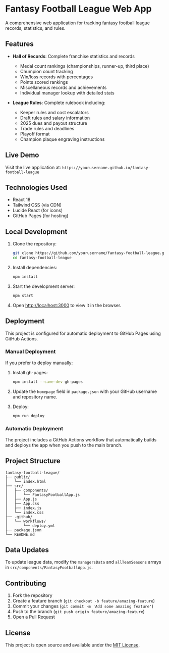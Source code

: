 # Fantasy Football League Web App

A comprehensive web application for tracking fantasy football league records, statistics, and rules.

## Features

- **Hall of Records**: Complete franchise statistics and records
  - Medal count rankings (championships, runner-up, third place)
  - Chumpion count tracking
  - Win/loss records with percentages
  - Points scored rankings
  - Miscellaneous records and achievements
  - Individual manager lookup with detailed stats

- **League Rules**: Complete rulebook including:
  - Keeper rules and cost escalators
  - Draft rules and salary information
  - 2025 dues and payout structure
  - Trade rules and deadlines
  - Playoff format
  - Champion plaque engraving instructions

## Live Demo

Visit the live application at: `https://yourusername.github.io/fantasy-football-league`

## Technologies Used

- React 18
- Tailwind CSS (via CDN)
- Lucide React (for icons)
- GitHub Pages (for hosting)

## Local Development

1. Clone the repository:
   ```bash
   git clone https://github.com/yourusername/fantasy-football-league.git
   cd fantasy-football-league
   ```

2. Install dependencies:
   ```bash
   npm install
   ```

3. Start the development server:
   ```bash
   npm start
   ```

4. Open [http://localhost:3000](http://localhost:3000) to view it in the browser.

## Deployment

This project is configured for automatic deployment to GitHub Pages using GitHub Actions.

### Manual Deployment

If you prefer to deploy manually:

1. Install gh-pages:
   ```bash
   npm install --save-dev gh-pages
   ```

2. Update the `homepage` field in `package.json` with your GitHub username and repository name.

3. Deploy:
   ```bash
   npm run deploy
   ```

### Automatic Deployment

The project includes a GitHub Actions workflow that automatically builds and deploys the app when you push to the main branch.

## Project Structure

```
fantasy-football-league/
├── public/
│   └── index.html
├── src/
│   ├── components/
│   │   └── FantasyFootballApp.js
│   ├── App.js
│   ├── App.css
│   ├── index.js
│   └── index.css
├── .github/
│   └── workflows/
│       └── deploy.yml
├── package.json
└── README.md
```

## Data Updates

To update league data, modify the `managersData` and `allTeamSeasons` arrays in `src/components/FantasyFootballApp.js`.

## Contributing

1. Fork the repository
2. Create a feature branch (`git checkout -b feature/amazing-feature`)
3. Commit your changes (`git commit -m 'Add some amazing feature'`)
4. Push to the branch (`git push origin feature/amazing-feature`)
5. Open a Pull Request

## License

This project is open source and available under the [MIT License](LICENSE).